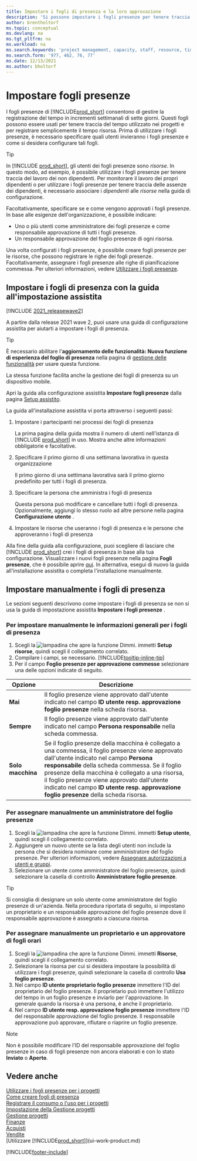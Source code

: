 ```yaml
---
title: Impostare i fogli di presenza e la loro approvazione
description: 'Si possono impostare i fogli presenze per tenere traccia del tempo utilizzato per attività e progetti al fine di semplificare la gestione dei progetti, i processi relativi al personale e la gestione della capacità'
author: brentholtorf
ms.topic: conceptual
ms.devlang: na
ms.tgt_pltfrm: na
ms.workload: na
ms.search.keywords: 'project management, capacity, staff, resource, time sheet'
ms.search.form: '977, 462, 76, 77'
ms.date: 12/13/2021
ms.author: bholtorf
---
```

# Impostare fogli presenze

I fogli presenze di [!INCLUDE[prod_short](includes/prod_short.md)] consentono di gestire la registrazione del tempo in incrementi settimanali di sette giorni. Questi fogli possono essere usati per tenere traccia del tempo utilizzato nei progetti e per registrare semplicemente il tempo risorsa. Prima di utilizzare i fogli presenze, è necessario specificare quali utenti invieranno i fogli presenze e come si desidera configurare tali fogli.  

> [!TIP]
> In [!INCLUDE [prod_short](includes/prod_short.md)], gli utenti dei fogli presenze sono *risorse*. In questo modo, ad esempio, è possibile utilizzare i fogli presenze per tenere traccia del lavoro dei non dipendenti. Per monitorare il lavoro dei propri dipendenti o per utilizzare i fogli presenze per tenere traccia delle assenze dei dipendenti, è necessario associare i *dipendenti* alle *risorse* nella guida di configurazione.  

Facoltativamente, specificare se e come vengono approvati i fogli presenze. In base alle esigenze dell'organizzazione, è possibile indicare:

* Uno o più utenti come amministratore dei fogli presenze e come responsabile approvazione di tutti i fogli presenze.
* Un responsabile approvazione del foglio presenze di ogni risorsa.

Una volta configurati i fogli presenze, è possibile creare fogli presenze per le risorse, che possono registrare le righe dei fogli presenze. Facoltativamente, assegnare i fogli presenze alle righe di pianificazione commessa. Per ulteriori informazioni, vedere [Utilizzare i fogli presenze](projects-how-use-time-sheets.md).  

## Impostare i fogli di presenza con la guida all'impostazione assistita

[!INCLUDE [2021_releasewave2](includes/2021_releasewave2.md)]

A partire dalla release 2021 wave 2, puoi usare una guida di configurazione assistita per aiutarti a impostare i fogli di presenza.  

> [!TIP]
> È necessario abilitare l'**aggiornamento delle funzionalità: Nuova funzione di esperienza del foglio di presenza** nella pagina di [gestione delle funzionalità](https://businesscentral.dynamics.com/?page=2610) per usare questa funzione.
>
> La stessa funzione facilita anche la gestione dei fogli di presenza su un dispositivo mobile.

Apri la guida alla configurazione assistita **Impostare fogli presenze** dalla pagina [Setup assistito](https://businesscentral.dynamics.com/?page=1801).

La guida all'installazione assistita vi porta attraverso i seguenti passi:

1. Impostare i partecipanti nei processi dei fogli di presenza

    La prima pagina della guida mostra il numero di utenti nell'istanza di [!INCLUDE [prod_short](includes/prod_short.md)] in uso. Mostra anche altre informazioni obbligatorie e facoltative.  
2. Specificare il primo giorno di una settimana lavorativa in questa organizzazione

    Il primo giorno di una settimana lavorativa sarà il primo giorno predefinito per tutti i fogli di presenza.
3. Specificare la persona che amministra i fogli di presenza

    Questa persona può modificare e cancellare tutti i fogli di presenza. Opzionalmente, aggiungi lo stesso ruolo ad altre persone nella pagina **Configurazione utente** .
4. Impostare le risorse che useranno i fogli di presenza e le persone che approveranno i fogli di presenza

Alla fine della guida alla configurazione, puoi scegliere di lasciare che [!INCLUDE [prod_short](includes/prod_short.md)] crei i fogli di presenza in base alla tua configurazione. Visualizzare i nuovi fogli presenze nella pagina **Fogli presenze**, che è possibile aprire [qui](https://businesscentral.dynamics.com/?page=951). In alternativa, esegui di nuovo la guida all'installazione assistita o completa l'installazione manualmente.  

## Impostare manualmente i fogli di presenza

Le sezioni seguenti descrivono come impostare i fogli di presenza se non si usa la guida di impostazione assistita **Impostare i fogli presenze** .  

### Per impostare manualmente le informazioni generali per i fogli di presenza

1. Scegli la ![lampadina che apre la funzione Dimmi.](media/ui-search/search_small.png "Dimmi cosa vuoi fare") immetti **Setup risorse**, quindi scegli il collegamento correlato.  
2. Compilare i campi, se necessario. [!INCLUDE[tooltip-inline-tip](includes/tooltip-inline-tip_md.md)]
3. Per il campo **Foglio presenze per approvazione commesse** selezionare una delle opzioni indicate di seguito.

| Opzione | Descrizione |
| --- | --- |
| **Mai** |Il foglio presenze viene approvato dall'utente indicato nel campo **ID utente resp. approvazione foglio presenze** nella scheda risorsa. |
| **Sempre** |Il foglio presenze viene approvato dall'utente indicato nel campo **Persona responsabile** nella scheda commessa. |
| **Solo macchina** |Se il foglio presenze della macchina è collegato a una commessa, il foglio presenze viene approvato dall'utente indicato nel campo **Persona responsabile** della scheda commessa. Se il foglio presenze della macchina è collegato a una risorsa, il foglio presenze viene approvato dall'utente indicato nel campo **ID utente resp. approvazione foglio presenze** della scheda risorsa. |

### Per assegnare manualmente un amministratore del foglio presenze

1. Scegli la ![lampadina che apre la funzione Dimmi.](media/ui-search/search_small.png "Dimmi cosa vuoi fare") immetti **Setup utente**, quindi scegli il collegamento correlato.  
2. Aggiungere un nuovo utente se la lista degli utenti non include la persona che si desidera nominare come amministratore del foglio presenze. Per ulteriori informazioni, vedere [Assegnare autorizzazioni a utenti e gruppi](ui-define-granular-permissions.md).
3. Selezionare un utente come amministratore del foglio presenze, quindi selezionare la casella di controllo **Amministratore foglio presenze**.  

> [!TIP]  
> Si consiglia di designare un solo utente come amministratore del foglio presenze di un'azienda. Nella procedura riportata di seguito, si impostano un proprietario e un responsabile approvazione del foglio presenze dove il responsabile approvazione è assegnato a ciascuna risorsa.  

### Per assegnare manualmente un proprietario e un approvatore di fogli orari

1. Scegli la ![lampadina che apre la funzione Dimmi.](media/ui-search/search_small.png "Dimmi cosa vuoi fare") immetti **Risorse**, quindi scegli il collegamento correlato.
2. Selezionare la risorsa per cui si desidera impostare la possibilità di utilizzare i fogli presenze, quindi selezionare la casella di controllo **Usa foglio presenze**.  
3. Nel campo **ID utente proprietario foglio presenze** immettere l'ID del proprietario del foglio presenze. Il proprietario può immettere l'utilizzo del tempo in un foglio presenze e inviarlo per l'approvazione. In generale quando la risorsa è una persona, è anche il proprietario.  
4. Nel campo **ID utente resp. approvazione foglio presenze** immettere l'ID del responsabile approvazione del foglio presenze. Il responsabile approvazione può approvare, rifiutare o riaprire un foglio presenze.  

> [!NOTE]  
> Non è possibile modificare l'ID del responsabile approvazione del foglio presenze in caso di fogli presenze non ancora elaborati e con lo stato **Inviato** o **Aperto**.

## Vedere anche

[Utilizzare i fogli presenze per i progetti](projects-how-use-time-sheets.md)  
[Come creare fogli di presenza](projects-how-use-time-sheets.md#to-create-time-sheets)  
[Registrare il consumo o l'uso per i progetti](projects-how-record-job-usage.md)  
[Impostazione della Gestione progetti](projects-setup-projects.md)  
[Gestione progetti](projects-manage-projects.md)  
[Finanze](finance.md)  
[Acquisti](purchasing-manage-purchasing.md)  
[Vendite](sales-manage-sales.md)  
[Utilizzare [!INCLUDE[prod_short](includes/prod_short.md)]](ui-work-product.md)  


[!INCLUDE[footer-include](includes/footer-banner.md)]
